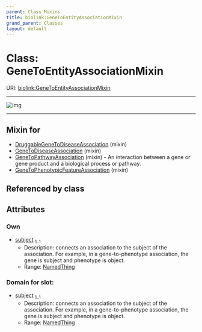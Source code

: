 ```yaml
---
parent: Class Mixins
title: biolink:GeneToEntityAssociationMixin
grand_parent: Classes
layout: default
---
```


# Class: GeneToEntityAssociationMixin




URI: [biolink:GeneToEntityAssociationMixin](https://w3id.org/biolink/vocab/GeneToEntityAssociationMixin)


---

![img](https://yuml.me/diagram/nofunky;dir:TB/class/[GeneOrGeneProduct]%3Csubject%201..1-++[GeneToEntityAssociationMixin],[GeneToPhenotypicFeatureAssociation]uses%20-.-%3E[GeneToEntityAssociationMixin],[GeneToPathwayAssociation]uses%20-.-%3E[GeneToEntityAssociationMixin],[GeneToDiseaseAssociation]uses%20-.-%3E[GeneToEntityAssociationMixin],[DruggableGeneToDiseaseAssociation]uses%20-.-%3E[GeneToEntityAssociationMixin],[GeneToPhenotypicFeatureAssociation],[GeneToPathwayAssociation],[GeneToDiseaseAssociation],[GeneOrGeneProduct],[DruggableGeneToDiseaseAssociation])

---


## Mixin for

 * [DruggableGeneToDiseaseAssociation](DruggableGeneToDiseaseAssociation.md) (mixin) 
 * [GeneToDiseaseAssociation](GeneToDiseaseAssociation.md) (mixin) 
 * [GeneToPathwayAssociation](GeneToPathwayAssociation.md) (mixin)  - An interaction between a gene or gene product and a biological process or pathway.
 * [GeneToPhenotypicFeatureAssociation](GeneToPhenotypicFeatureAssociation.md) (mixin) 

## Referenced by class


## Attributes


### Own

 * [subject](subject.md)  <sub>1..1</sub>
     * Description: connects an association to the subject of the association. For example, in a gene-to-phenotype association, the gene is subject and phenotype is object.
     * Range: [NamedThing](NamedThing.md)

### Domain for slot:

 * [subject](subject.md)  <sub>1..1</sub>
     * Description: connects an association to the subject of the association. For example, in a gene-to-phenotype association, the gene is subject and phenotype is object.
     * Range: [NamedThing](NamedThing.md)
